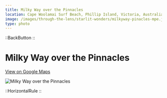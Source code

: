```yaml
---
title: Milky Way over the Pinnacles
location: Cape Woolamai Surf Beach, Phillip Island, Victoria, Australia
image: /images/through-the-lens/starlit-wonders/milkyway-pinacles-mpe.jpg
type: photo
---
```


::BackButton
::

# Milky Way over the Pinnacles

<a href="https://www.google.com/maps/search/?api=1&query=Cape+Woolamai+Surf+Beach,+Phillip+Island,+Victoria,+Australia" target="_blank" rel="noopener noreferrer">View on Google Maps</a>

![Milky Way over the Pinnacles](/images/through-the-lens/starlit-wonders/milkyway-pinacles-mpe.jpg)

<div class="mb-8"></div>

::HorizontalRule
::
